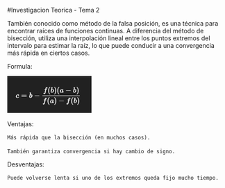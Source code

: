 #Investigacion Teorica - Tema 2 

También conocido como método de la falsa posición, es una técnica para encontrar raíces de funciones continuas. A diferencia del método de bisección, utiliza una interpolación lineal entre los puntos extremos del intervalo para estimar la raíz, lo que puede conducir a una convergencia más rápida en ciertos casos.

Formula: 

![alt text](image.png)

Ventajas:

    Más rápida que la bisección (en muchos casos).

    También garantiza convergencia si hay cambio de signo.

Desventajas:

    Puede volverse lenta si uno de los extremos queda fijo mucho tiempo.
